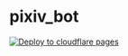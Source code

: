 # pixiv_bot
[![Deploy to cloudflare pages](https://github.com/my-telegram-bots/Pixiv_bot/actions/workflows/deploy-docs.yml/badge.svg)](https://pixiv-bot.pages.dev)